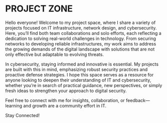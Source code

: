 # PROJECT ZONE 

Hello everyone! Welcome to my project space, where I share a variety of projects focused on IT infrastructure, network design, and cybersecurity. Here, you’ll find both team collaborations and solo efforts, each reflecting a dedication to solving real-world challenges in technology. From securing networks to developing reliable infrastructures, my work aims to address the growing demands of the digital landscape with solutions that are not only effective but adaptable to evolving threats.

In cybersecurity, staying informed and innovative is essential. My projects are built with this in mind, emphasizing robust security practices and proactive defense strategies. I hope this space serves as a resource for anyone looking to deepen their understanding of IT and cybersecurity, whether you’re in search of practical guidance, new perspectives, or simply fresh ideas to strengthen your approach to digital security.

Feel free to connect with me for insights, collaboration, or feedback—learning and growth are a community effort in IT. 

Stay Connected! 
